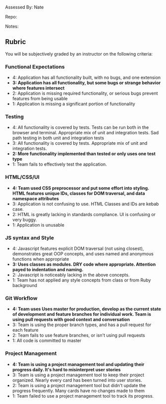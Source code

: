 Assessed By: Nate

Repo:

Notes:


## Rubric

You will be subjectively graded by an instructor on the following criteria:

### Functional Expectations

- 4: Application has all functionality built, with no bugs, and one extension
- **3: Application has all functionality, but some bugs or strange behavior where features intersect**
- 2: Application is missing required functionality, or serious bugs prevent features from being usable
- 1: Application is missing a significant portion of functionality

### Testing

- 4: All functionality is covered by tests. Tests can be run both in the browser and terminal. Appropriate mix of unit and integration tests. Sad path testing in both unit and integration tests
- 3: All functionality is covered by tests. Appropriate mix of unit and integration tests.
- **2: More functionality implemented than tested or only uses one test type**
- 1: Team fails to effectively test the application.

### HTML/CSS/UI

- **4: Team used CSS preprocessor and put some effort into styling. HTML features unique IDs, classes for DOM traversal, and data namespace attributes**
- 3: Application is not confusing to use. HTML Classes and IDs are kebab case.
- 2: HTML is greatly lacking in standards compliance. UI is confusing or very buggy.
- 1: Application is unusable

### JS syntax and Style

- 4: Javascript features explicit DOM traversal (not using closest), demonstrates great OOP concepts, and uses named and anonymous functions when appropriate
- **3: Uses classes as modules. DRY code where appropriate. Attention payed to indentation and naming.**
- 2: Javascript is noticeably lacking in the above concepts.
- 1: Team has not applied any style concepts from class or from Ruby background

### Git Workflow

- **4: Team uses Uses master for production, develop as the current state of development and feature branches for individual work. Team is using pull requests with good context and conversation**
- 3: Team is using the proper branch types, and has a pull request for each feature
- 2: Team fails to use feature branches, or isn't using pull requests
- 1: All code is committed to master

### Project Management

- **4: Team is using a project management tool and updating their progress daily. It's hard to misinterpret user stories**
- 3: Team is using a project management tool to keep their project organized. Nearly every card has been turned into user stories.
- 2: Team is using a project management tool but didn't update the progress frequently. Many cards have no changes made to them
- 1: Team failed to use a project management tool to track its progress.
